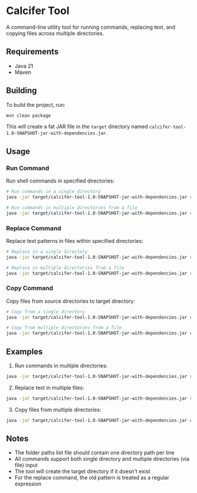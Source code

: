 # Calcifer Tool

A command-line utility tool for running commands, replacing text, and copying files across multiple directories.

## Requirements

- Java 21
- Maven

## Building

To build the project, run:

```bash
mvn clean package
```

This will create a fat JAR file in the `target` directory named `calcifer-tool-1.0-SNAPSHOT-jar-with-dependencies.jar`.

## Usage

### Run Command

Run shell commands in specified directories:

```bash
# Run commands in a single directory
java -jar target/calcifer-tool-1.0-SNAPSHOT-jar-with-dependencies.jar run <folder_path> <command1> <command2> ...

# Run commands in multiple directories from a file
java -jar target/calcifer-tool-1.0-SNAPSHOT-jar-with-dependencies.jar run -f <folder_paths_list-file> <command1> <command2> ...
```

### Replace Command

Replace text patterns in files within specified directories:

```bash
# Replace in a single directory
java -jar target/calcifer-tool-1.0-SNAPSHOT-jar-with-dependencies.jar replace <folder_path> <old_pattern> <new_pattern>

# Replace in multiple directories from a file
java -jar target/calcifer-tool-1.0-SNAPSHOT-jar-with-dependencies.jar replace -f <folder_paths_list-file> <old_pattern> <new_pattern>
```

### Copy Command

Copy files from source directories to target directory:

```bash
# Copy from a single directory
java -jar target/calcifer-tool-1.0-SNAPSHOT-jar-with-dependencies.jar copy <folder_path> <target_folder>

# Copy from multiple directories from a file
java -jar target/calcifer-tool-1.0-SNAPSHOT-jar-with-dependencies.jar copy -f <folder_paths_list-file> <target_folder>
```

## Examples

1. Run commands in multiple directories:
```bash
java -jar target/calcifer-tool-1.0-SNAPSHOT-jar-with-dependencies.jar run -f folders.txt "git pull" "mvn clean install"
```

2. Replace text in multiple files:
```bash
java -jar target/calcifer-tool-1.0-SNAPSHOT-jar-with-dependencies.jar replace -f folders.txt "oldVersion" "newVersion"
```

3. Copy files from multiple directories:
```bash
java -jar target/calcifer-tool-1.0-SNAPSHOT-jar-with-dependencies.jar copy -f folders.txt /path/to/target
```

## Notes

- The folder paths list file should contain one directory path per line
- All commands support both single directory and multiple directories (via file) input
- The tool will create the target directory if it doesn't exist
- For the replace command, the old pattern is treated as a regular expression 